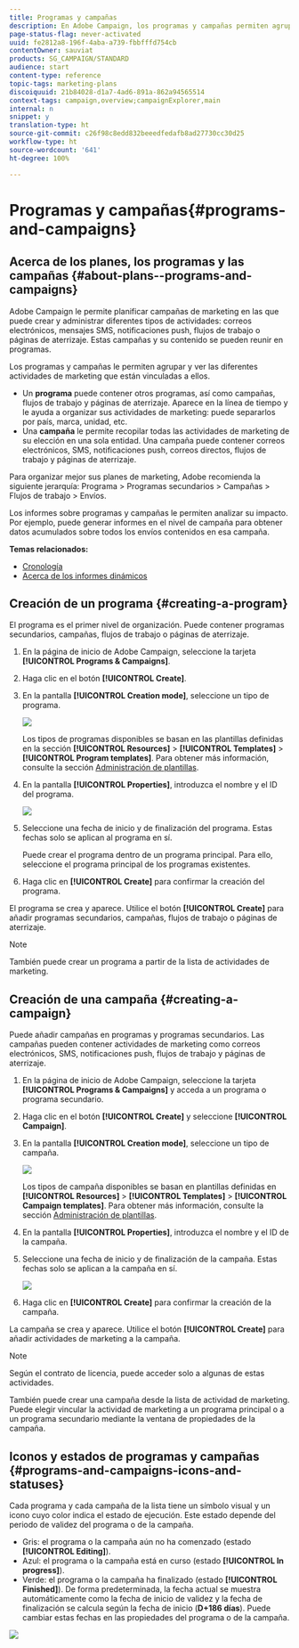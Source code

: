 ```yaml
---
title: Programas y campañas
description: En Adobe Campaign, los programas y campañas permiten agrupar y orquestar las diferentes actividades de marketing que están vinculadas a ellos. Los informes sobre programas y campañas le permiten analizar su impacto.
page-status-flag: never-activated
uuid: fe2812a8-196f-4aba-a739-fbbfffd754cb
contentOwner: sauviat
products: SG_CAMPAIGN/STANDARD
audience: start
content-type: reference
topic-tags: marketing-plans
discoiquuid: 21b84028-d1a7-4ad6-891a-862a94565514
context-tags: campaign,overview;campaignExplorer,main
internal: n
snippet: y
translation-type: ht
source-git-commit: c26f98c8edd832beeedfedafb8ad27730cc30d25
workflow-type: ht
source-wordcount: '641'
ht-degree: 100%

---
```



# Programas y campañas{#programs-and-campaigns}

## Acerca de los planes, los programas y las campañas {#about-plans--programs-and-campaigns}

Adobe Campaign le permite planificar campañas de marketing en las que puede crear y administrar diferentes tipos de actividades: correos electrónicos, mensajes SMS, notificaciones push, flujos de trabajo o páginas de aterrizaje. Estas campañas y su contenido se pueden reunir en programas.

Los programas y campañas le permiten agrupar y ver las diferentes actividades de marketing que están vinculadas a ellos.

* Un **programa** puede contener otros programas, así como campañas, flujos de trabajo y páginas de aterrizaje. Aparece en la línea de tiempo y le ayuda a organizar sus actividades de marketing: puede separarlos por país, marca, unidad, etc.
* Una **campaña** le permite recopilar todas las actividades de marketing de su elección en una sola entidad. Una campaña puede contener correos electrónicos, SMS, notificaciones push, correos directos, flujos de trabajo y páginas de aterrizaje.

Para organizar mejor sus planes de marketing, Adobe recomienda la siguiente jerarquía: Programa > Programas secundarios > Campañas > Flujos de trabajo > Envíos.

Los informes sobre programas y campañas le permiten analizar su impacto. Por ejemplo, puede generar informes en el nivel de campaña para obtener datos acumulados sobre todos los envíos contenidos en esa campaña.

**Temas relacionados:**

* [Cronología](../../start/using/timeline.md)
* [Acerca de los informes dinámicos](../../reporting/using/about-dynamic-reports.md)

## Creación de un programa {#creating-a-program}

El programa es el primer nivel de organización. Puede contener programas secundarios, campañas, flujos de trabajo o páginas de aterrizaje.

1. En la página de inicio de Adobe Campaign, seleccione la tarjeta **[!UICONTROL Programs & Campaigns]**.
1. Haga clic en el botón **[!UICONTROL Create]**.
1. En la pantalla **[!UICONTROL Creation mode]**, seleccione un tipo de programa.

   ![](assets/programs_and_campaigns_2.png)

   Los tipos de programas disponibles se basan en las plantillas definidas en la sección **[!UICONTROL Resources]** > **[!UICONTROL Templates]** > **[!UICONTROL Program templates]**. Para obtener más información, consulte la sección [Administración de plantillas](../../start/using/marketing-activity-templates.md).

1. En la pantalla **[!UICONTROL Properties]**, introduzca el nombre y el ID del programa.

   ![](assets/programs_and_campaigns_3.png)

1. Seleccione una fecha de inicio y de finalización del programa. Estas fechas solo se aplican al programa en sí.

   Puede crear el programa dentro de un programa principal. Para ello, seleccione el programa principal de los programas existentes.

1. Haga clic en **[!UICONTROL Create]** para confirmar la creación del programa.

El programa se crea y aparece. Utilice el botón **[!UICONTROL Create]** para añadir programas secundarios, campañas, flujos de trabajo o páginas de aterrizaje.

>[!NOTE]
>
>También puede crear un programa a partir de la lista de actividades de marketing.

## Creación de una campaña {#creating-a-campaign}

Puede añadir campañas en programas y programas secundarios. Las campañas pueden contener actividades de marketing como correos electrónicos, SMS, notificaciones push, flujos de trabajo y páginas de aterrizaje.

1. En la página de inicio de Adobe Campaign, seleccione la tarjeta **[!UICONTROL Programs & Campaigns]** y acceda a un programa o programa secundario.
1. Haga clic en el botón **[!UICONTROL Create]** y seleccione **[!UICONTROL Campaign]**.
1. En la pantalla **[!UICONTROL Creation mode]**, seleccione un tipo de campaña.

   ![](assets/programs_and_campaigns_7.png)

   Los tipos de campaña disponibles se basan en plantillas definidas en **[!UICONTROL Resources]** > **[!UICONTROL Templates]** > **[!UICONTROL Campaign templates]**. Para obtener más información, consulte la sección [Administración de plantillas](../../start/using/marketing-activity-templates.md).

1. En la pantalla **[!UICONTROL Properties]**, introduzca el nombre y el ID de la campaña.
1. Seleccione una fecha de inicio y de finalización de la campaña. Estas fechas solo se aplican a la campaña en sí.

   ![](assets/programs_and_campaigns_8.png)

1. Haga clic en **[!UICONTROL Create]** para confirmar la creación de la campaña.

La campaña se crea y aparece. Utilice el botón **[!UICONTROL Create]** para añadir actividades de marketing a la campaña.

>[!NOTE]
>
>Según el contrato de licencia, puede acceder solo a algunas de estas actividades.

También puede crear una campaña desde la lista de actividad de marketing. Puede elegir vincular la actividad de marketing a un programa principal o a un programa secundario mediante la ventana de propiedades de la campaña.

## Iconos y estados de programas y campañas {#programs-and-campaigns-icons-and-statuses}

Cada programa y cada campaña de la lista tiene un símbolo visual y un icono cuyo color indica el estado de ejecución. Este estado depende del periodo de validez del programa o de la campaña.

* Gris: el programa o la campaña aún no ha comenzado (estado **[!UICONTROL Editing]**).
* Azul: el programa o la campaña está en curso (estado **[!UICONTROL In progress]**).
* Verde: el programa o la campaña ha finalizado (estado **[!UICONTROL Finished]**). De forma predeterminada, la fecha actual se muestra automáticamente como la fecha de inicio de validez y la fecha de finalización se calcula según la fecha de inicio (**D+186 días**). Puede cambiar estas fechas en las propiedades del programa o de la campaña.

![](assets/programs_and_campaigns.png)

